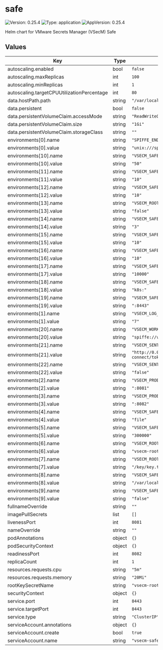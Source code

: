 # safe

![Version: 0.25.4](https://img.shields.io/badge/Version-0.25.4-informational?style=flat-square) ![Type: application](https://img.shields.io/badge/Type-application-informational?style=flat-square) ![AppVersion: 0.25.4](https://img.shields.io/badge/AppVersion-0.25.4-informational?style=flat-square)

Helm chart for VMware Secrets Manager (VSecM) Safe

## Values

| Key | Type | Default | Description |
|-----|------|---------|-------------|
| autoscaling.enabled | bool | `false` |  |
| autoscaling.maxReplicas | int | `100` |  |
| autoscaling.minReplicas | int | `1` |  |
| autoscaling.targetCPUUtilizationPercentage | int | `80` |  |
| data.hostPath.path | string | `"/var/local/vsecm/data"` |  |
| data.persistent | bool | `false` |  |
| data.persistentVolumeClaim.accessMode | string | `"ReadWriteOnce"` |  |
| data.persistentVolumeClaim.size | string | `"1Gi"` |  |
| data.persistentVolumeClaim.storageClass | string | `""` |  |
| environments[0].name | string | `"SPIFFE_ENDPOINT_SOCKET"` |  |
| environments[0].value | string | `"unix:///spire-agent-socket/agent.sock"` |  |
| environments[10].name | string | `"VSECM_SAFE_IV_INITIALIZATION_INTERVAL"` |  |
| environments[10].value | string | `"50"` |  |
| environments[11].name | string | `"VSECM_SAFE_K8S_SECRET_BUFFER_SIZE"` |  |
| environments[11].value | string | `"10"` |  |
| environments[12].name | string | `"VSECM_SAFE_K8S_SECRET_DELETE_BUFFER_SIZE"` |  |
| environments[12].value | string | `"10"` |  |
| environments[13].name | string | `"VSECM_ROOT_KEY_INPUT_MODE_MANUAL"` |  |
| environments[13].value | string | `"false"` |  |
| environments[14].name | string | `"VSECM_SAFE_SECRET_BACKUP_COUNT"` |  |
| environments[14].value | string | `"3"` |  |
| environments[15].name | string | `"VSECM_SAFE_SECRET_BUFFER_SIZE"` |  |
| environments[15].value | string | `"10"` |  |
| environments[16].name | string | `"VSECM_SAFE_SECRET_DELETE_BUFFER_SIZE"` |  |
| environments[16].value | string | `"10"` |  |
| environments[17].name | string | `"VSECM_SAFE_SOURCE_ACQUISITION_TIMEOUT"` |  |
| environments[17].value | string | `"10000"` |  |
| environments[18].name | string | `"VSECM_SAFE_STORE_WORKLOAD_SECRET_AS_K8S_SECRET_PREFIX"` |  |
| environments[18].value | string | `"k8s:"` |  |
| environments[19].name | string | `"VSECM_SAFE_TLS_PORT"` |  |
| environments[19].value | string | `":8443"` |  |
| environments[1].name | string | `"VSECM_LOG_LEVEL"` |  |
| environments[1].value | string | `"7"` |  |
| environments[20].name | string | `"VSECM_WORKLOAD_SPIFFEID_PREFIX"` |  |
| environments[20].value | string | `"spiffe://vsecm.com/workload/"` |  |
| environments[21].name | string | `"VSECM_SENTINEL_OIDC_PROVIDER_BASE_URL"` |  |
| environments[21].value | string | `"http://0.0.0.0:8080/auth/realms/XXXXX/protocol/openid-connect/token/introspect"` |  |
| environments[22].name | string | `"VSECM_SENTINEL_ENABLE_OIDC_RESOURCE_SERVER"` |  |
| environments[22].value | string | `"false"` |  |
| environments[2].name | string | `"VSECM_PROBE_LIVENESS_PORT"` |  |
| environments[2].value | string | `":8081"` |  |
| environments[3].name | string | `"VSECM_PROBE_READINESS_PORT"` |  |
| environments[3].value | string | `":8082"` |  |
| environments[4].name | string | `"VSECM_SAFE_BACKING_STORE"` |  |
| environments[4].value | string | `"file"` |  |
| environments[5].name | string | `"VSECM_SAFE_BOOTSTRAP_TIMEOUT"` |  |
| environments[5].value | string | `"300000"` |  |
| environments[6].name | string | `"VSECM_ROOT_KEY_NAME"` |  |
| environments[6].value | string | `"vsecm-root-key"` |  |
| environments[7].name | string | `"VSECM_ROOT_KEY_PATH"` |  |
| environments[7].value | string | `"/key/key.txt"` |  |
| environments[8].name | string | `"VSECM_SAFE_DATA_PATH"` |  |
| environments[8].value | string | `"/var/local/vsecm/data"` |  |
| environments[9].name | string | `"VSECM_SAFE_FIPS_COMPLIANT"` |  |
| environments[9].value | string | `"false"` |  |
| fullnameOverride | string | `""` |  |
| imagePullSecrets | list | `[]` |  |
| livenessPort | int | `8081` |  |
| nameOverride | string | `""` |  |
| podAnnotations | object | `{}` |  |
| podSecurityContext | object | `{}` |  |
| readinessPort | int | `8082` |  |
| replicaCount | int | `1` |  |
| resources.requests.cpu | string | `"5m"` |  |
| resources.requests.memory | string | `"20Mi"` |  |
| rootKeySecretName | string | `"vsecm-root-key"` |  |
| securityContext | object | `{}` |  |
| service.port | int | `8443` |  |
| service.targetPort | int | `8443` |  |
| service.type | string | `"ClusterIP"` |  |
| serviceAccount.annotations | object | `{}` |  |
| serviceAccount.create | bool | `true` |  |
| serviceAccount.name | string | `"vsecm-safe"` |  |

